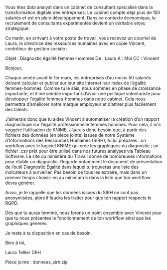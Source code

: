 Vous êtes data analyst dans un cabinet de consultant spécialisé dans la transformation digitale des entreprises. Le cabinet compte déjà plus de 150 salariés et est en plein développement. Dans ce contexte économique, le recrutement de consultants expérimentés devient un véritable enjeu stratégique.
 
Ce matin, en arrivant à votre poste de travail, vous recevez un courriel de Laura, la directrice des ressources humaines avec en copie Vincent, contrôleur de gestion sociale :
 
Objet : Diagnostic égalité femmes-hommes
De : Laura
À : Moi
CC : Vincent
 
Bonjour, 
 
Chaque année avant le 1er mars, les entreprises d’au moins 50 salariés doivent calculer et publier sur leur site Internet leur index de l’égalité femmes-hommes. Comme tu le sais, nous sommes en phase de croissance importante, et il me semble important d’avoir une politique volontariste pour développer l’égalité femmes-hommes dans notre cabinet. Cela nous permettra d’améliorer notre marque employeur et d’attirer plus facilement des talents.
 
J’aimerais donc que tu aides Vincent à automatiser la création d’un rapport diagnostique sur l’égalité professionnelle femmes hommes. Pour cela, il m’a suggéré l’utilisation de KNIME. J’aurais donc besoin que, à partir des fichiers des données (en pièce jointe) issues de notre Système d’Informations des Ressources Humaines (SIRH), tu lui prépares :
un workflow avec le logiciel KNIME qui crée les graphiques du diagnostic ;
un fichier .csv prêt pour être utilisé dans nos futures analyses via Tableau Software.
Le site du ministère du Travail donne de nombreuses informations pour établir un diagnostic. Regarde notamment le document de présentation de lʼoutil Diagnostic Égalité dans lequel tu trouveras une liste des indicateurs à surveiller. Pas besoin de tous les extraire, mais dans un premier temps choisis-en au minimum 5 dans la liste que ton workflow devra générer.
 
Aussi, je te rappelle que les données issues du SIRH ne sont pas anonymisées, alors il faudra les traiter pour que ton rapport respecte le RGPD.
 
Dès que tu auras terminé, nous ferons un point ensemble avec Vincent pour que tu nous présentes le fonctionnement de ton workflow ainsi que les graphiques générés.
 
Je reste à ta disposition en cas de besoin.
 
Bien à toi, 
 
Laura Tellier
DRH
 
Pièce jointe : donnees_sirh.zip 
